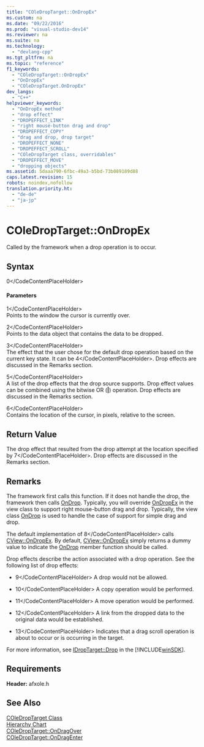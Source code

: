 ```yaml
---
title: "COleDropTarget::OnDropEx"
ms.custom: na
ms.date: "09/22/2016"
ms.prod: "visual-studio-dev14"
ms.reviewer: na
ms.suite: na
ms.technology: 
  - "devlang-cpp"
ms.tgt_pltfrm: na
ms.topic: "reference"
f1_keywords: 
  - "COleDropTarget::OnDropEx"
  - "OnDropEx"
  - "COleDropTarget.OnDropEx"
dev_langs: 
  - "C++"
helpviewer_keywords: 
  - "OnDropEx method"
  - "drop effect"
  - "DROPEFFECT_LINK"
  - "right mouse-button drag and drop"
  - "DROPEFFECT_COPY"
  - "drag and drop, drop target"
  - "DROPEFFECT_NONE"
  - "DROPEFFECT_SCROLL"
  - "COleDropTarget class, overridables"
  - "DROPEFFECT_MOVE"
  - "dropping objects"
ms.assetid: 5daaa790-6fbc-49a3-b5bd-73b089189d88
caps.latest.revision: 15
robots: noindex,nofollow
translation.priority.ht: 
  - "de-de"
  - "ja-jp"
---
```

# COleDropTarget::OnDropEx
Called by the framework when a drop operation is to occur.  
  
## Syntax  
  
<CodeContentPlaceHolder>0\</CodeContentPlaceHolder>  
#### Parameters  
 <CodeContentPlaceHolder>1\</CodeContentPlaceHolder>  
 Points to the window the cursor is currently over.  
  
 <CodeContentPlaceHolder>2\</CodeContentPlaceHolder>  
 Points to the data object that contains the data to be dropped.  
  
 <CodeContentPlaceHolder>3\</CodeContentPlaceHolder>  
 The effect that the user chose for the default drop operation based on the current key state. It can be <CodeContentPlaceHolder>4\</CodeContentPlaceHolder>. Drop effects are discussed in the Remarks section.  
  
 <CodeContentPlaceHolder>5\</CodeContentPlaceHolder>  
 A list of the drop effects that the drop source supports. Drop effect values can be combined using the bitwise OR (**&#124;**) operation. Drop effects are discussed in the Remarks section.  
  
 <CodeContentPlaceHolder>6\</CodeContentPlaceHolder>  
 Contains the location of the cursor, in pixels, relative to the screen.  
  
## Return Value  
 The drop effect that resulted from the drop attempt at the location specified by <CodeContentPlaceHolder>7\</CodeContentPlaceHolder>. Drop effects are discussed in the Remarks section.  
  
## Remarks  
 The framework first calls this function. If it does not handle the drop, the framework then calls [OnDrop](../vs140/coledroptarget--ondrop.md). Typically, you will override [OnDropEx](../vs140/cview--ondropex.md) in the view class to support right mouse-button drag and drop. Typically, the view class [OnDrop](../vs140/cview--ondrop.md) is used to handle the case of support for simple drag and drop.  
  
 The default implementation of <CodeContentPlaceHolder>8\</CodeContentPlaceHolder> calls [CView::OnDropEx](../vs140/cview--ondropex.md). By default, [CView::OnDropEx](../vs140/cview--ondropex.md) simply returns a dummy value to indicate the [OnDrop](../vs140/coledroptarget--ondrop.md) member function should be called.  
  
 Drop effects describe the action associated with a drop operation. See the following list of drop effects:  
  
-   <CodeContentPlaceHolder>9\</CodeContentPlaceHolder> A drop would not be allowed.  
  
-   <CodeContentPlaceHolder>10\</CodeContentPlaceHolder> A copy operation would be performed.  
  
-   <CodeContentPlaceHolder>11\</CodeContentPlaceHolder> A move operation would be performed.  
  
-   <CodeContentPlaceHolder>12\</CodeContentPlaceHolder> A link from the dropped data to the original data would be established.  
  
-   <CodeContentPlaceHolder>13\</CodeContentPlaceHolder> Indicates that a drag scroll operation is about to occur or is occurring in the target.  
  
 For more information, see [IDropTarget::Drop](http://msdn.microsoft.com/library/windows/desktop/ms687242) in the [!INCLUDE[winSDK](../vs140/includes/winsdk_md.md)].  
  
## Requirements  
 **Header:** afxole.h  
  
## See Also  
 [COleDropTarget Class](../vs140/coledroptarget-class.md)   
 [Hierarchy Chart](../vs140/hierarchy-chart.md)   
 [COleDropTarget::OnDragOver](../vs140/coledroptarget--ondragover.md)   
 [COleDropTarget::OnDragEnter](../vs140/coledroptarget--ondragenter.md)